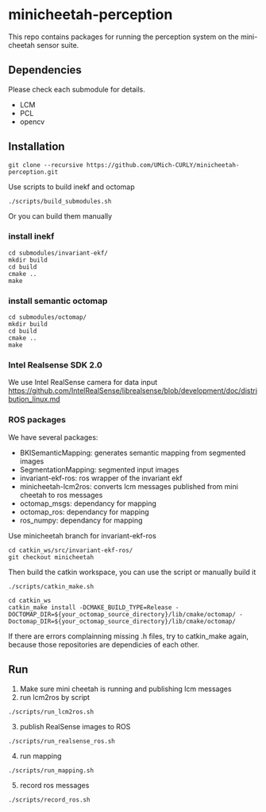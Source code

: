 # minicheetah-perception
This repo contains packages for running the perception system on the mini-cheetah sensor suite.

## Dependencies
Please check each submodule for details.
* LCM
* PCL
* opencv

## Installation
```
git clone --recursive https://github.com/UMich-CURLY/minicheetah-perception.git
```

Use scripts to build inekf and octomap
```
./scripts/build_submodules.sh
```

Or you can build them manually
### install inekf
```
cd submodules/invariant-ekf/
mkdir build
cd build 
cmake .. 
make
```

### install semantic octomap
```
cd submodules/octomap/
mkdir build
cd build
cmake ..
make
```

### Intel Realsense SDK 2.0
We use Intel RealSense camera for data input
https://github.com/IntelRealSense/librealsense/blob/development/doc/distribution_linux.md

### ROS packages
We have several packages:
* BKISemanticMapping: generates semantic mapping from segmented images
* SegmentationMapping: segmented input images
* invariant-ekf-ros: ros wrapper of the invariant ekf
* minicheetah-lcm2ros: converts lcm messages published from mini cheetah to ros messages
* octomap_msgs: dependancy for mapping
* octomap_ros: dependancy for mapping 
* ros_numpy: dependancy for mapping

Use minicheetah branch for invariant-ekf-ros
```
cd catkin_ws/src/invariant-ekf-ros/
git checkout minicheetah
```
Then build the catkin workspace, you can use the script or manually build it
```
./scripts/catkin_make.sh
```

```
cd catkin_ws
catkin_make install -DCMAKE_BUILD_TYPE=Release -DOCTOMAP_DIR=${your_octomap_source_directory}/lib/cmake/octomap/ -Doctomap_DIR=${your_octomap_source_directory}/lib/cmake/octomap/
```
If there are errors complainning missing .h files, try to catkin_make again, because those repositories are dependicies of each other.

## Run
1. Make sure mini cheetah is running and publishing lcm messages
2. run lcm2ros by script
```
./scripts/run_lcm2ros.sh
```
3. publish RealSense images to ROS
```
./scripts/run_realsense_ros.sh
```
4. run mapping
```
./scripts/run_mapping.sh
```
5. record ros messages
```
./scripts/record_ros.sh
```
